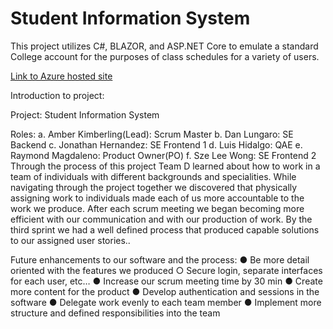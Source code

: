 # Student Information System

This project utilizes C#, BLAZOR, and ASP.NET Core to emulate a standard College account for the purposes of class schedules for a variety of users.

[Link to Azure hosted site](https://studentinformationsystemfullerton.azurewebsites.net/)

Introduction to project:

  Project: Student Information System 

  Roles: 
    a.	Amber Kimberling(Lead): Scrum Master
    b.	Dan Lungaro: SE Backend 
    c.	Jonathan Hernandez: SE Frontend 1
    d.	Luis Hidalgo: QAE
    e.	Raymond Magdaleno: Product Owner(PO) 
    f.	Sze Lee Wong: SE Frontend 2
  Through the process of this project Team D learned about how to work in a team of individuals with different backgrounds and specialities. While navigating through the project together we discovered that physically assigning work to individuals made each of us more accountable to the work we produce. After each scrum meeting we began becoming more efficient with our communication and with our production of work. By the third sprint we had a well defined process that produced capable solutions to our assigned user stories.. 

  Future enhancements to our software and the process: 
    ●	Be more detail oriented with the features we produced
      ○	Secure login, separate interfaces for each user, etc…
    ●	Increase our scrum meeting time by 30 min 
    ●	Create more content for the product
    ●	Develop authentication and sessions in the software
    ●	Delegate work evenly to each team member
    ●	Implement more structure and defined responsibilities into the team
